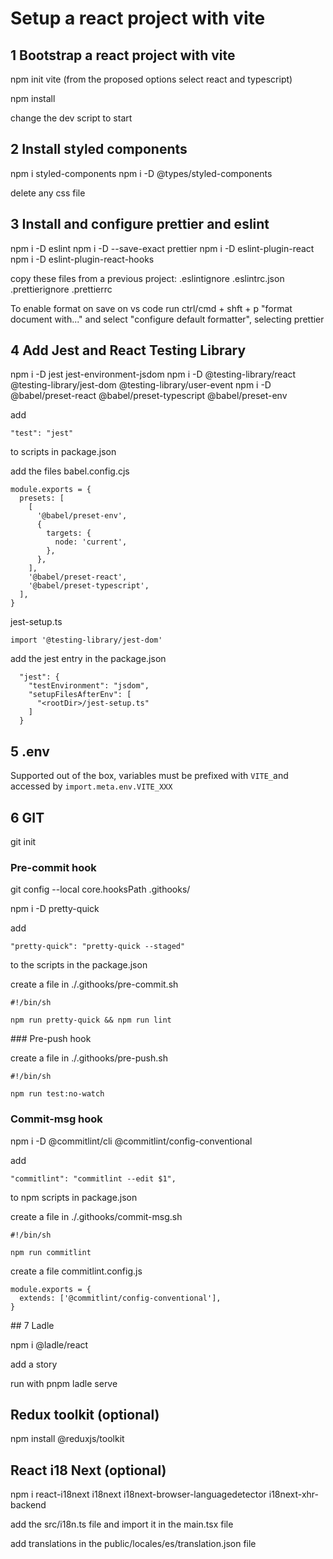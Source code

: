 # Setup a react project with vite

## 1 Bootstrap a react project with vite

npm init vite
(from the proposed options select react and typescript)

npm install

change the dev script to start

## 2 Install styled components

npm i styled-components
npm i -D @types/styled-components

delete any css file

## 3 Install and configure prettier and eslint

npm i -D eslint
npm i -D --save-exact prettier
npm i -D eslint-plugin-react
npm i -D eslint-plugin-react-hooks

copy these files from a previous project:
.eslintignore
.eslintrc.json
.prettierignore
.prettierrc

To enable format on save on vs code run ctrl/cmd + shft + p "format document with..." and select "configure default formatter", selecting prettier

## 4 Add Jest and React Testing Library

npm i -D jest jest-environment-jsdom
npm i -D @testing-library/react @testing-library/jest-dom @testing-library/user-event
npm i -D @babel/preset-react @babel/preset-typescript @babel/preset-env

add

```
"test": "jest"
```

to scripts in package.json

add the files
babel.config.cjs

```
module.exports = {
  presets: [
    [
      '@babel/preset-env',
      {
        targets: {
          node: 'current',
        },
      },
    ],
    '@babel/preset-react',
    '@babel/preset-typescript',
  ],
}
```

jest-setup.ts

```
import '@testing-library/jest-dom'
```

add the jest entry in the package.json

```
  "jest": {
    "testEnvironment": "jsdom",
    "setupFilesAfterEnv": [
      "<rootDir>/jest-setup.ts"
    ]
  }

```

## 5 .env

Supported out of the box, variables must be prefixed with `VITE_`and accessed by `import.meta.env.VITE_XXX`

## 6 GIT

git init

### Pre-commit hook

git config --local core.hooksPath .githooks/

npm i -D pretty-quick

add

```
"pretty-quick": "pretty-quick --staged"
```

to the scripts in the package.json

create a file in ./.githooks/pre-commit.sh

```
#!/bin/sh

npm run pretty-quick && npm run lint
```

### Pre-push hook

create a file in ./.githooks/pre-push.sh

```
#!/bin/sh

npm run test:no-watch
```

### Commit-msg hook

npm i -D @commitlint/cli @commitlint/config-conventional

add

```
"commitlint": "commitlint --edit $1",
```

to npm scripts in package.json

create a file in ./.githooks/commit-msg.sh

```
#!/bin/sh

npm run commitlint
```

create a file commitlint.config.js

```
module.exports = {
  extends: ['@commitlint/config-conventional'],
}
```

## 7 Ladle

npm i @ladle/react

add a story

run with
pnpm ladle serve

## Redux toolkit (optional)

npm install @reduxjs/toolkit

## React i18 Next (optional)

npm i react-i18next i18next i18next-browser-languagedetector i18next-xhr-backend

add the src/i18n.ts file and import it in the main.tsx file

add translations in the public/locales/es/translation.json file
